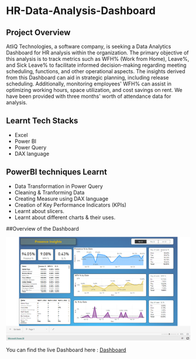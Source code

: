 # HR-Data-Analysis-Dashboard

## Project Overview

AtliQ Technologies, a software company, is seeking a Data Analytics Dashboard for HR analysis within the organization. The primary objective of this analysis is to track metrics such as WFH% (Work from Home), Leave%, and Sick Leave% to facilitate informed decision-making regarding meeting scheduling, functions, and other operational aspects. The insights derived from this Dashboard can aid in strategic planning, including release scheduling. Additionally, monitoring employees' WFH% can assist in optimizing working hours, space utilization, and cost savings on rent. We have been provided with three months' worth of attendance data for analysis.

## Learnt Tech Stacks

-	Excel
-	Power BI
-	Power Query
-	DAX language


## PowerBI techniques Learnt

-	Data Transformation in Power Query
-	Cleaning & Tranforming Data
-	Creating Measure using DAX language
-	Creation of Key Performance Indicators (KPIs)
-	Learnt about slicers.
-	Learnt about different charts & their uses.



##Overview of the Dashboard

 <img src ="https://github.com/Abhina056/HR-Data-Analysis-Dashboard/blob/main/HR%20Analysis_SS.png " class="center">



You can find the live Dashboard here : [Dashboard]( https://app.powerbi.com/view?r=eyJrIjoiODJkOTg2NGEtYmYzMS00YmM3LTk5YjQtNmU0MDFhMTU1ZTY0IiwidCI6ImM2ZTU0OWIzLTVmNDUtNDAzMi1hYWU5LWQ0MjQ0ZGM1YjJjNCJ9)

